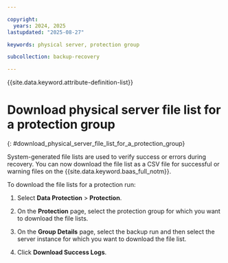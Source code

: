 ```yaml
---

copyright:
  years: 2024, 2025
lastupdated: "2025-08-27"

keywords: physical server, protection group

subcollection: backup-recovery

---
```


{{site.data.keyword.attribute-definition-list}}

# Download physical server file list for a protection group
{: #download_physical_server_file_list_for_a_protection_group}

System-generated file lists are used to verify success or errors during recovery. You can now download the file list as a CSV file for successful or warning files on the {{site.data.keyword.baas_full_notm}}.

To download the file lists for a protection run:

1. Select **Data Protection** > **Protection**.

2. On the **Protection** page, select the protection group for which you want to download the file lists.

3. On the **Group Details** page, select the backup run and then select the server instance for which you want to download the file list.

4. Click **Download Success Logs**.
